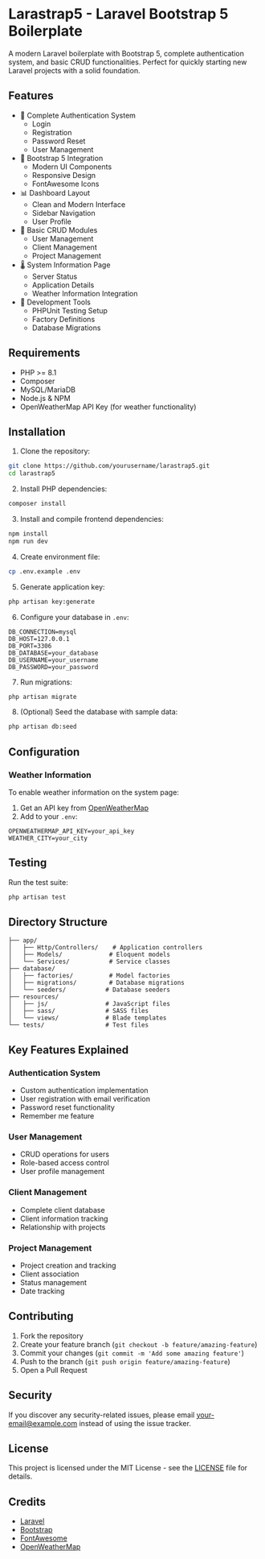 # Larastrap5 - Laravel Bootstrap 5 Boilerplate

A modern Laravel boilerplate with Bootstrap 5, complete authentication system, and basic CRUD functionalities. Perfect for quickly starting new Laravel projects with a solid foundation.

## Features

- 🔐 Complete Authentication System
  - Login
  - Registration
  - Password Reset
  - User Management
- 🎨 Bootstrap 5 Integration
  - Modern UI Components
  - Responsive Design
  - FontAwesome Icons
- 📊 Dashboard Layout
  - Clean and Modern Interface
  - Sidebar Navigation
  - User Profile
- 💼 Basic CRUD Modules
  - User Management
  - Client Management
  - Project Management
- 🌡️ System Information Page
  - Server Status
  - Application Details
  - Weather Information Integration
- 🔧 Development Tools
  - PHPUnit Testing Setup
  - Factory Definitions
  - Database Migrations

## Requirements

- PHP >= 8.1
- Composer
- MySQL/MariaDB
- Node.js & NPM
- OpenWeatherMap API Key (for weather functionality)

## Installation

1. Clone the repository:
```bash
git clone https://github.com/yourusername/larastrap5.git
cd larastrap5
```

2. Install PHP dependencies:
```bash
composer install
```

3. Install and compile frontend dependencies:
```bash
npm install
npm run dev
```

4. Create environment file:
```bash
cp .env.example .env
```

5. Generate application key:
```bash
php artisan key:generate
```

6. Configure your database in `.env`:
```
DB_CONNECTION=mysql
DB_HOST=127.0.0.1
DB_PORT=3306
DB_DATABASE=your_database
DB_USERNAME=your_username
DB_PASSWORD=your_password
```

7. Run migrations:
```bash
php artisan migrate
```

8. (Optional) Seed the database with sample data:
```bash
php artisan db:seed
```

## Configuration

### Weather Information

To enable weather information on the system page:

1. Get an API key from [OpenWeatherMap](https://openweathermap.org/api)
2. Add to your `.env`:
```
OPENWEATHERMAP_API_KEY=your_api_key
WEATHER_CITY=your_city
```

## Testing

Run the test suite:
```bash
php artisan test
```

## Directory Structure

```
├── app/
│   ├── Http/Controllers/    # Application controllers
│   ├── Models/             # Eloquent models
│   └── Services/           # Service classes
├── database/
│   ├── factories/          # Model factories
│   ├── migrations/         # Database migrations
│   └── seeders/           # Database seeders
├── resources/
│   ├── js/                # JavaScript files
│   ├── sass/              # SASS files
│   └── views/             # Blade templates
└── tests/                 # Test files
```

## Key Features Explained

### Authentication System
- Custom authentication implementation
- User registration with email verification
- Password reset functionality
- Remember me feature

### User Management
- CRUD operations for users
- Role-based access control
- User profile management

### Client Management
- Complete client database
- Client information tracking
- Relationship with projects

### Project Management
- Project creation and tracking
- Client association
- Status management
- Date tracking

## Contributing

1. Fork the repository
2. Create your feature branch (`git checkout -b feature/amazing-feature`)
3. Commit your changes (`git commit -m 'Add some amazing feature'`)
4. Push to the branch (`git push origin feature/amazing-feature`)
5. Open a Pull Request

## Security

If you discover any security-related issues, please email your-email@example.com instead of using the issue tracker.

## License

This project is licensed under the MIT License - see the [LICENSE](LICENSE) file for details.

## Credits

- [Laravel](https://laravel.com)
- [Bootstrap](https://getbootstrap.com)
- [FontAwesome](https://fontawesome.com)
- [OpenWeatherMap](https://openweathermap.org)
